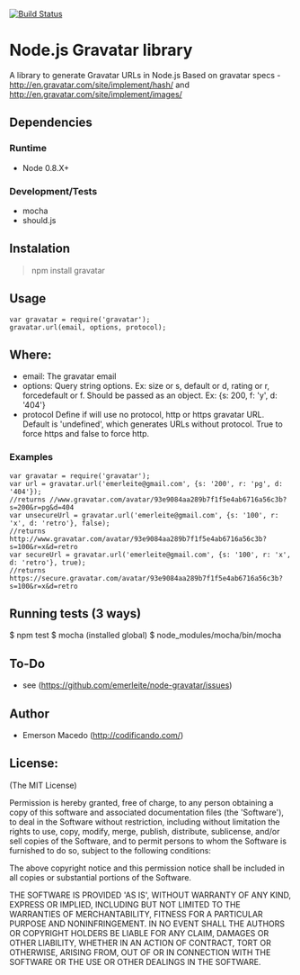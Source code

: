 [![Build Status](https://secure.travis-ci.org/emerleite/node-gravatar.png)](http://travis-ci.org/emerleite/node-gravatar)

Node.js Gravatar library
========================
A library to generate Gravatar URLs in Node.js
Based on gravatar specs - <http://en.gravatar.com/site/implement/hash/> and <http://en.gravatar.com/site/implement/images/>

Dependencies
------------

### Runtime
* Node 0.8.X+

### Development/Tests
* mocha
* should.js

Instalation
-----------
> npm install gravatar

Usage
------
    var gravatar = require('gravatar');
    gravatar.url(email, options, protocol);

## Where:
* email:
  The gravatar email
* options:
  Query string options. Ex: size or s, default or d, rating or r, forcedefault or f.
  Should be passed as an object. Ex: {s: 200, f: 'y', d: '404'}
* protocol
  Define if will use no protocol, http or https gravatar URL. Default is 'undefined', which generates URLs without protocol. True to force https and false to force http.

### Examples
    var gravatar = require('gravatar');
    var url = gravatar.url('emerleite@gmail.com', {s: '200', r: 'pg', d: '404'});
    //returns //www.gravatar.com/avatar/93e9084aa289b7f1f5e4ab6716a56c3b?s=200&r=pg&d=404
    var unsecureUrl = gravatar.url('emerleite@gmail.com', {s: '100', r: 'x', d: 'retro'}, false);
    //returns http://www.gravatar.com/avatar/93e9084aa289b7f1f5e4ab6716a56c3b?s=100&r=x&d=retro
    var secureUrl = gravatar.url('emerleite@gmail.com', {s: '100', r: 'x', d: 'retro'}, true);
    //returns https://secure.gravatar.com/avatar/93e9084aa289b7f1f5e4ab6716a56c3b?s=100&r=x&d=retro

Running tests (3 ways)
----------------------
$ npm test
$ mocha (installed global)
$ node_modules/mocha/bin/mocha

To-Do
-----
* see (<https://github.com/emerleite/node-gravatar/issues>)

Author
------

* Emerson Macedo (<http://codificando.com/>)

License:
--------

(The MIT License)

Permission is hereby granted, free of charge, to any person obtaining
a copy of this software and associated documentation files (the
'Software'), to deal in the Software without restriction, including
without limitation the rights to use, copy, modify, merge, publish,
distribute, sublicense, and/or sell copies of the Software, and to
permit persons to whom the Software is furnished to do so, subject to
the following conditions:

The above copyright notice and this permission notice shall be
included in all copies or substantial portions of the Software.

THE SOFTWARE IS PROVIDED 'AS IS', WITHOUT WARRANTY OF ANY KIND,
EXPRESS OR IMPLIED, INCLUDING BUT NOT LIMITED TO THE WARRANTIES OF
MERCHANTABILITY, FITNESS FOR A PARTICULAR PURPOSE AND NONINFRINGEMENT.
IN NO EVENT SHALL THE AUTHORS OR COPYRIGHT HOLDERS BE LIABLE FOR ANY
CLAIM, DAMAGES OR OTHER LIABILITY, WHETHER IN AN ACTION OF CONTRACT,
TORT OR OTHERWISE, ARISING FROM, OUT OF OR IN CONNECTION WITH THE
SOFTWARE OR THE USE OR OTHER DEALINGS IN THE SOFTWARE.
